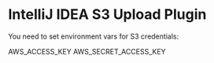 # IntelliJ IDEA S3 Upload Plugin

You need to set environment vars for S3 credentials:

AWS_ACCESS_KEY 
AWS_SECRET_ACCESS_KEY